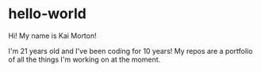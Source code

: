 # hello-world

Hi! My name is Kai Morton!

I'm 21 years old and I've been coding for 10 years! My repos are a portfolio of all the things I'm working on at the moment.
